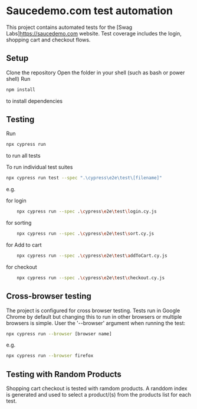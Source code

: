 # Saucedemo.com test automation

This project contains automated tests for the [Swag Labs]https://saucedemo.com website.
Test coverage includes the login, shopping cart and checkout flows. 

## Setup
Clone the repository
Open the folder in your shell (such as bash or power shell)
Run 
```bash
npm install 
``` 
to install dependencies

## Testing
Run 
```bash
npx cypress run
```
to run all tests


To run individual test suites
```bash
npx cypress run test --spec ".\cypress\e2e\test\[filename]"
```
e.g.

for login
```bash
    npx cypress run --spec .\cypress\e2e\test\login.cy.js
```

for sorting
```bash
    npx cypress run --spec .\cypress\e2e\test\sort.cy.js
````

for Add to cart
```bash
    npx cypress run --spec .\cypress\e2e\test\addToCart.cy.js
```

for checkout
```bash
    npx cypress run --spec .\cypress\e2e\test\checkout.cy.js
```

## Cross-browser testing
The project is configured for cross browser testing. Tests run in Google Chrome by default but changing this to run in other browsers or multiple browsers is simple. User the '--browser' argument when running the test:
```bash
npx cypress run --browser [browser name]
``` 
e.g. 
```bash
npx cypress run --browser firefox
```

## Testing with Random Products
Shopping cart checkout is tested with ramdom products. A randdom index is generated and used to select a product/(s) from the products list for each test.